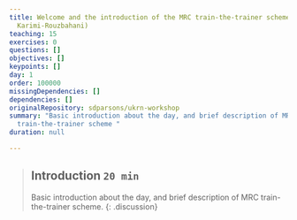 ```yaml
---
title: Welcome and the introduction of the MRC train-the-trainer scheme (Hamid
  Karimi-Rouzbahani)
teaching: 15
exercises: 0
questions: []
objectives: []
keypoints: []
day: 1
order: 100000
missingDependencies: []
dependencies: []
originalRepository: sdparsons/ukrn-workshop
summary: "Basic introduction about the day, and brief description of MRC
  train-the-trainer scheme "
duration: null

---
```

> ## Introduction `20 min`
> Basic introduction about the day, and brief description of MRC train-the-trainer scheme.
{: .discussion}



